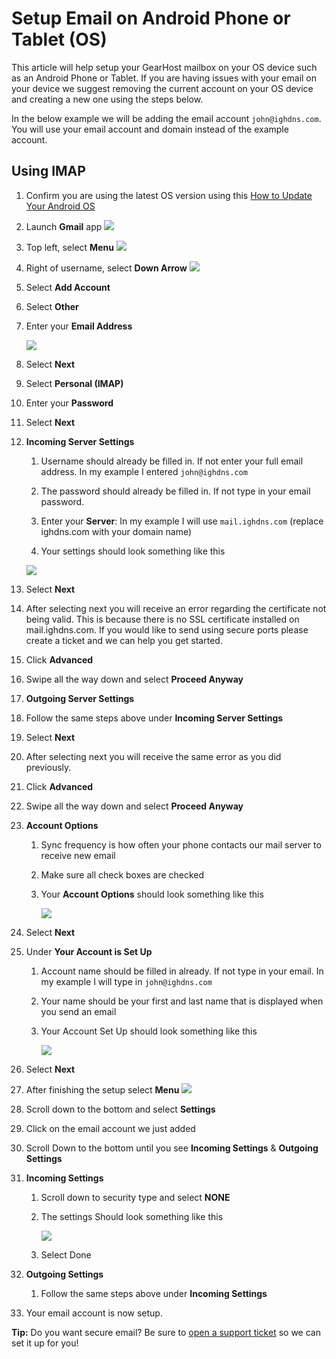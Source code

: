 # Setup Email on Android Phone or Tablet (OS)

This article will help setup your GearHost mailbox on your OS device such as an Android Phone or Tablet. If you are having issues with your email on your device we suggest removing the current account on your OS device and creating a new one using the steps below.

In the below example we will be adding the email account `john@ighdns.com`. You will use your email account and domain instead of the example account.

## Using IMAP

1. Confirm you are using the latest OS version using this [How to Update Your Android OS](http://www.ubergizmo.com/how-to/update-android-os/)

2. Launch **Gmail** app ![](https://raw.githubusercontent.com/GearHost/docs/master/Images/android-email-icon.png)

3. Top left, select **Menu** ![](https://raw.githubusercontent.com/GearHost/docs/master/Images/android-menu-icon.png)

4. Right of username, select **Down Arrow** ![](https://raw.githubusercontent.com/GearHost/docs/master/Images/android-arrow-icon.png)

5. Select **Add Account**

6. Select **Other**

7. Enter your **Email Address**

   ![](https://raw.githubusercontent.com/GearHost/docs/master/Images/email-android-step1.png)

8. Select **Next**

9. Select **Personal (IMAP)**

10. Enter your **Password**

11. Select **Next**

12. **Incoming Server Settings** 

    1. Username should already be filled in. If not enter your full email address. In my example I entered `john@ighdns.com`

    2. The password should already be filled in. If not type in your email password.

    3. Enter your **Server**: In my example I will use `mail.ighdns.com` (replace ighdns.com with your domain name)

    4. Your settings should look something like this

    

    ![](https://raw.githubusercontent.com/GearHost/docs/master/Images/email-android-step2.png)

13. Select **Next**

14. After selecting next you will receive an error regarding the certificate not being valid. This is because there is no SSL certificate installed on mail.ighdns.com. If you would like to send using secure ports please create a ticket and we can help you get started.

15. Click **Advanced**

16. Swipe all the way down and select **Proceed Anyway**

17. **Outgoing Server Settings** 

   1. Follow the same steps above under **Incoming Server Settings**

18. Select **Next**

19. After selecting next you will receive the same error as you did previously. 

20. Click **Advanced**

21. Swipe all the way down and select **Proceed Anyway**

22. **Account Options**

    1. Sync frequency is how often your phone contacts our mail server to receive new email

    2. Make sure all check boxes are checked

    3. Your **Account Options** should look something like this 

       ![](https://raw.githubusercontent.com/GearHost/docs/master/Images/email-android-step3.png)

23. Select **Next**

24. Under **Your Account is Set Up**

    1. Account name should be filled in already. If not type in your email. In my example I will type in `john@ighdns.com`

    2. Your name should be your first and last name that is displayed when you send an email

    3. Your Account Set Up should look something like this

       ![](https://raw.githubusercontent.com/GearHost/docs/master/Images/email-android-step4.png)

25. Select **Next**

26. After finishing the setup select **Menu** ![](https://raw.githubusercontent.com/GearHost/docs/master/Images/android-menu-icon.png)

27. Scroll down to the bottom and select **Settings**

28. Click on the email account we just added

29. Scroll Down to the bottom until you see **Incoming Settings** & **Outgoing Settings**

30. **Incoming Settings**

    1. Scroll down to security type and select **NONE**

    2. The settings Should look something like this 

       ![](https://raw.githubusercontent.com/GearHost/docs/master/Images/email-android-step5.png)

    3. Select Done

31. **Outgoing Settings**

    1. Follow the same steps above under **Incoming Settings**

32. Your email account is now setup. 

**Tip:** Do you want secure email? Be sure to [open a support ticket](https://www.gearhost.com/documentation/how-to-open-a-support-ticket) so we can set it up for you!